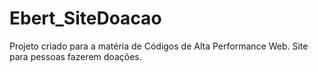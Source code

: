 # Ebert_SiteDoacao
Projeto criado para a matéria de Códigos de Alta Performance Web. Site para pessoas fazerem doações.
